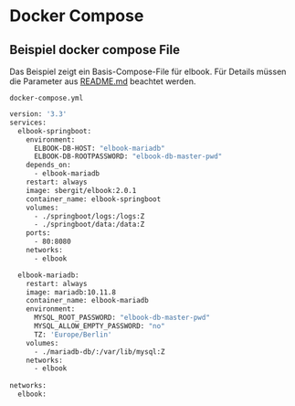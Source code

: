 # Docker Compose

## Beispiel docker compose File
Das Beispiel zeigt ein Basis-Compose-File für elbook.
Für Details müssen die Parameter aus [README.md](..%2FREADME.md) beachtet werden.

`docker-compose.yml`
```dockerfile
version: '3.3'
services:
  elbook-springboot:
    environment:
      ELBOOK-DB-HOST: "elbook-mariadb"
      ELBOOK-DB-ROOTPASSWORD: "elbook-db-master-pwd"
    depends_on:
      - elbook-mariadb
    restart: always
    image: sbergit/elbook:2.0.1
    container_name: elbook-springboot
    volumes:
      - ./springboot/logs:/logs:Z
      - ./springboot/data:/data:Z
    ports:
      - 80:8080
    networks:
      - elbook

  elbook-mariadb:
    restart: always
    image: mariadb:10.11.8
    container_name: elbook-mariadb
    environment:
      MYSQL_ROOT_PASSWORD: "elbook-db-master-pwd"
      MYSQL_ALLOW_EMPTY_PASSWORD: "no"
      TZ: 'Europe/Berlin'
    volumes:
      - ./mariadb-db/:/var/lib/mysql:Z
    networks:
      - elbook
  
networks:
  elbook:
```
